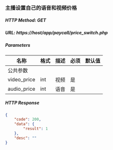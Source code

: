 ### 主播设置自己的语音和视频价格

##### HTTP Method: GET
##### URL: https://host/app/paycall/price_switch.php

#####  Parameters
名称|格式|描述|必须|默认值
---|---|---|---|---
公共参数||||
video_price|int|视频|是|
audio_price|int|语音|是|


##### HTTP Response
```json
{
    "code": 200,
    "data": {
        "result": 1
    },
    "desc": ""
}
```